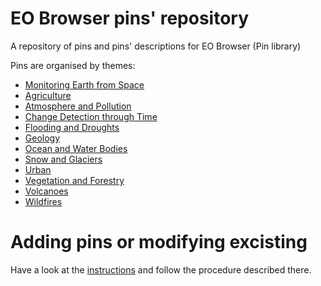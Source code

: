 # EO Browser pins' repository
A repository of pins and pins' descriptions for EO Browser (Pin library)

Pins are organised by themes:

 - [Monitoring Earth from Space](Monitoring_Earth_from_Space)
 - [Agriculture](Agriculture)
 - [Atmosphere and Pollution](Atmosphere_and_Pollution)
 - [Change Detection through Time](Change_Detection_through_Time)
 - [Flooding and Droughts](Flooding_and_Droughts)
 - [Geology](Geology)
 - [Ocean and Water Bodies](Ocean_and_Water_Bodies)
 - [Snow and Glaciers](Snow_and_Glaciers)
 - [Urban](Urban)
 - [Vegetation and Forestry](Vegetation_and_Forestry)
 - [Volcanoes](Volcanoes)
 - [Wildfires](Wildfires)

# Adding pins or modifying excisting 

Have a look at the [instructions](example) and follow the procedure described there.
